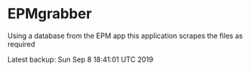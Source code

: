 # EPMgrabber
Using a database from the EPM app this application scrapes the files as required


Latest backup: Sun Sep 8 18:41:01 UTC 2019
